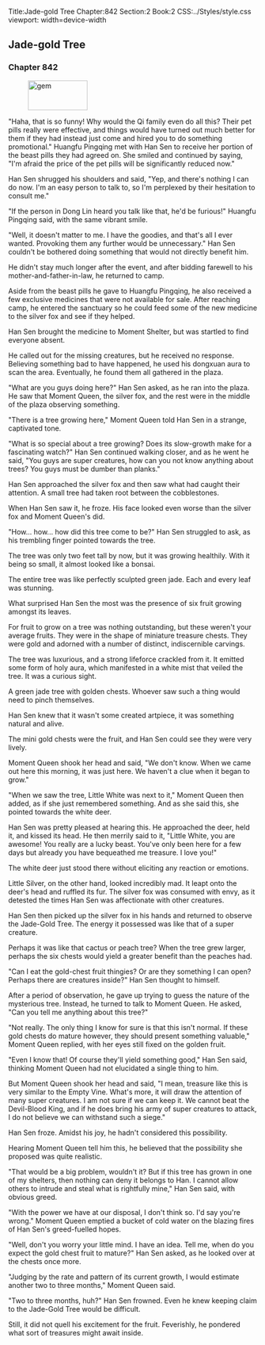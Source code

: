 Title:Jade-gold Tree 
Chapter:842 
Section:2 
Book:2 
CSS:../Styles/style.css 
viewport: width=device-width
  
## Jade-gold Tree
### Chapter 842 
<figure>
	<img src="../Images/gem.gif" alt="gem" id="gem" width="120" height="60" />
</figure>
  

  
  "Haha, that is so funny! Why would the Qi family even do all this? Their pet pills really were effective, and things would have turned out much better for them if they had instead just come and hired you to do something promotional." Huangfu Pingqing met with Han Sen to receive her portion of the beast pills they had agreed on. She smiled and continued by saying, "I'm afraid the price of the pet pills will be significantly reduced now."

Han Sen shrugged his shoulders and said, "Yep, and there's nothing I can do now. I'm an easy person to talk to, so I'm perplexed by their hesitation to consult me."

"If the person in Dong Lin heard you talk like that, he'd be furious!" Huangfu Pingqing said, with the same vibrant smile.

"Well, it doesn't matter to me. I have the goodies, and that's all I ever wanted. Provoking them any further would be unnecessary." Han Sen couldn't be bothered doing something that would not directly benefit him.

He didn't stay much longer after the event, and after bidding farewell to his mother-and-father-in-law, he returned to camp.

Aside from the beast pills he gave to Huangfu Pingqing, he also received a few exclusive medicines that were not available for sale. After reaching camp, he entered the sanctuary so he could feed some of the new medicine to the silver fox and see if they helped.

Han Sen brought the medicine to Moment Shelter, but was startled to find everyone absent.

He called out for the missing creatures, but he received no response. Believing something bad to have happened, he used his dongxuan aura to scan the area. Eventually, he found them all gathered in the plaza.

"What are you guys doing here?" Han Sen asked, as he ran into the plaza. He saw that Moment Queen, the silver fox, and the rest were in the middle of the plaza observing something.

"There is a tree growing here," Moment Queen told Han Sen in a strange, captivated tone.

"What is so special about a tree growing? Does its slow-growth make for a fascinating watch?" Han Sen continued walking closer, and as he went he said, "You guys are super creatures, how can you not know anything about trees? You guys must be dumber than planks."

Han Sen approached the silver fox and then saw what had caught their attention. A small tree had taken root between the cobblestones.

When Han Sen saw it, he froze. His face looked even worse than the silver fox and Moment Queen's did.

"How... how... how did this tree come to be?" Han Sen struggled to ask, as his trembling finger pointed towards the tree.

The tree was only two feet tall by now, but it was growing healthily. With it being so small, it almost looked like a bonsai.

The entire tree was like perfectly sculpted green jade. Each and every leaf was stunning.

What surprised Han Sen the most was the presence of six fruit growing amongst its leaves.

For fruit to grow on a tree was nothing outstanding, but these weren't your average fruits. They were in the shape of miniature treasure chests. They were gold and adorned with a number of distinct, indiscernible carvings.

The tree was luxurious, and a strong lifeforce crackled from it. It emitted some form of holy aura, which manifested in a white mist that veiled the tree. It was a curious sight.

A green jade tree with golden chests. Whoever saw such a thing would need to pinch themselves.

Han Sen knew that it wasn't some created artpiece, it was something natural and alive.

The mini gold chests were the fruit, and Han Sen could see they were very lively.

Moment Queen shook her head and said, "We don't know. When we came out here this morning, it was just here. We haven't a clue when it began to grow."

"When we saw the tree, Little White was next to it," Moment Queen then added, as if she just remembered something. And as she said this, she pointed towards the white deer.

Han Sen was pretty pleased at hearing this. He approached the deer, held it, and kissed its head. He then merrily said to it, "Little White, you are awesome! You really are a lucky beast. You've only been here for a few days but already you have bequeathed me treasure. I love you!"

The white deer just stood there without eliciting any reaction or emotions.

Little Silver, on the other hand, looked incredibly mad. It leapt onto the deer's head and ruffled its fur. The silver fox was consumed with envy, as it detested the times Han Sen was affectionate with other creatures.

Han Sen then picked up the silver fox in his hands and returned to observe the Jade-Gold Tree. The energy it possessed was like that of a super creature.

Perhaps it was like that cactus or peach tree? When the tree grew larger, perhaps the six chests would yield a greater benefit than the peaches had.

"Can I eat the gold-chest fruit thingies? Or are they something I can open? Perhaps there are creatures inside?" Han Sen thought to himself.

After a period of observation, he gave up trying to guess the nature of the mysterious tree. Instead, he turned to talk to Moment Queen. He asked, "Can you tell me anything about this tree?"

"Not really. The only thing I know for sure is that this isn't normal. If these gold chests do mature however, they should present something valuable," Moment Queen replied, with her eyes still fixed on the golden fruit.

"Even I know that! Of course they'll yield something good," Han Sen said, thinking Moment Queen had not elucidated a single thing to him.

But Moment Queen shook her head and said, "I mean, treasure like this is very similar to the Empty Vine. What's more, it will draw the attention of many super creatures. I am not sure if we can keep it. We cannot beat the Devil-Blood King, and if he does bring his army of super creatures to attack, I do not believe we can withstand such a siege."

Han Sen froze. Amidst his joy, he hadn't considered this possibility.

Hearing Moment Queen tell him this, he believed that the possibility she proposed was quite realistic.

"That would be a big problem, wouldn't it? But if this tree has grown in one of my shelters, then nothing can deny it belongs to Han. I cannot allow others to intrude and steal what is rightfully mine," Han Sen said, with obvious greed.

"With the power we have at our disposal, I don't think so. I'd say you're wrong." Moment Queen emptied a bucket of cold water on the blazing fires of Han Sen's greed-fuelled hopes.

"Well, don't you worry your little mind. I have an idea. Tell me, when do you expect the gold chest fruit to mature?" Han Sen asked, as he looked over at the chests once more.

"Judging by the rate and pattern of its current growth, I would estimate another two to three months," Moment Queen said.

"Two to three months, huh?" Han Sen frowned. Even he knew keeping claim to the Jade-Gold Tree would be difficult.

Still, it did not quell his excitement for the fruit. Feverishly, he pondered what sort of treasures might await inside.
